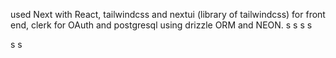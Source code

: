 used Next with React, tailwindcss and nextui (library of tailwindcss) for front end, clerk for OAuth and postgresql using drizzle ORM and NEON.
s
s
s
s

s
s
